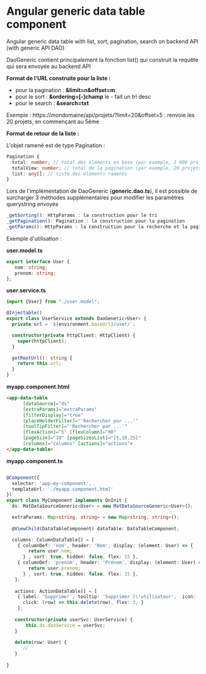 # Angular generic data table component

Angular generic data table with list, sort, pagination, search on backend API (with generic API DAO)

DaoGeneric<User> contient principalement la fonction list() qui construit la requête qui sera envoyée au backend API
   
__Format de l'URL construite pour la liste :__

* pour la pagination : **&limit=n&offset=m**
* pour le sort : **&ordering=[-]champ** le - fait un tri desc
* pour le search : **&search=txt**

Exemple : https://mondomaine/api/projets/?limit=20&offset=5 : renvoie les 20 projets, en commençant au 5ème

__Format de retour de la liste :__

L'objet ramené est de type Pagination :

```typescript
Pagination { 
  total: number; // total des éléments en base (par exemple, 1 000 projets)
  totalView: number; // total de la pagination (par exemple, 20 projets)
  list: any[]; // liste des éléments ramenés
}
```

Lors de l'implémentation de DaoGeneric<T> (**generic.dao.ts**), il est possible de surcharger 3 méthodes supplémentaires pour modifier les paramètres querystring envoyés 

```typescript
_getSorting(): HttpParams : la construction pour le tri
_getPagination(): Pagination : la construction pour la pagination
_getParams(): HttpParams : la construction pour la recherche et la pagination
```   

Exemple d'utilisation :

**user.model.ts**

```typescript
export interface User {
   nom: string;
   prenom: string;
};
```

**user.service.ts**

```typescript
import {User} from "./user.model";

@Injectable()
export class UserService extends DaoGeneric<User> {
  private url = `${environment.baseUrl}/user/`;

  constructor(private httpClient: HttpClient) {
    super(httpClient);
  }

  getRootUrl(): string {
    return this.url;
  }
}
```

**myapp.component.html**

```html
<app-data-table
      [dataSource]="ds" 
      [extraParams]="extraParams"
      [filterDisplay]="true"
      [placeHolderFilter]="'Rechercher par ...'"
      [toolTipFilter]="'Rechercher par ...'"
      [flexAction]="5" [flexColumn]="90"
      [pageSize]="10" [pageSizesList]="[5,10,25]"
      [columns]="columns" [actions]="actions">
</app-data-table>
```

**myapp.component.ts**

```typescript

@Component({
  selector: 'app-my-component',
  templateUrl: './myapp.component.html'
})
export class MyComponent implements OnInit {
  ds: MatDataSourceGeneric<User> = new MatDataSourceGeneric<User>();

  extraParams: Map<string, string> = new Map<string, string>();
  
  @ViewChild(DataTableComponent) dataTable: DataTableComponent;

  columns: ColumnDataTable[] = [
    { columnDef: 'nom', header: 'Nom', display: (element: User) => {        
        return user.nom;
      } , sort: true, hidden: false, flex: 15 },
    { columnDef: 'prenom', header: 'Prénom', display: (element: User) => {        
        return user.prenom;
      } , sort: true, hidden: false, flex: 15 },
   ];
   
   actions: ActionDataTable[] = [
    { label: 'Supprimer', tooltip: 'Supprimer l\'utilisateur',  icon: 'delete',
      click: (row) => this.delete(row), flex: 3, }
    ];
   
   constructor(private userSvc: UserService) {
       this.ds.daoService = userSvc;
   }
   
   delete(row: User) {
      // 
   }
      
}
```

